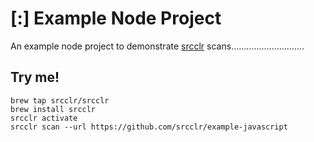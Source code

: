 # [:] Example Node Project

An example node project to demonstrate [srcclr](https://www.srcclr.com) scans.............................

## Try me!

```
brew tap srcclr/srcclr
brew install srcclr
srcclr activate
srcclr scan --url https://github.com/srcclr/example-javascript
```
